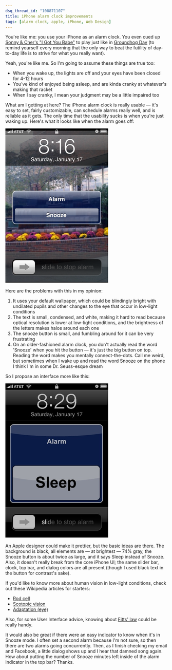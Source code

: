 ```yaml
---
dsq_thread_id: "108871107" 
title: iPhone alarm clock improvements 
tags: [alarm clock, apple, iPhone, Web Design]
--- 
```


You're like me: you use your iPhone as an alarm clock. You even cued up [Sonny & Cher's "I Got You Babe"](http://itunes.apple.com/WebObjects/MZStore.woa/wa/viewAlbum?i=855403&id=855409&s=143441) to play just like in [Groundhog Day](http://www.youtube.com/watch?v=eZbtAFq7dP8) (to remind yourself every morning that the only way to beat the futility of day-to-day life is to strive for what you really want).

Yeah, you're like me. So I'm going to assume these things are true too: 

  * When you wake up, the lights are off and your eyes have been closed for 4-12 hours
  * You've kind of enjoyed being asleep, and are kinda cranky at whatever's making that racket
  * When I say cranky, I mean your judgment may be a little impaired too

What am I getting at here? The iPhone alarm clock is really usable — it's easy to set, fairly customizable, can schedule alarms really well, and is reliable as it gets. The only time that the usability sucks is when you're just waking up. Here's what it looks like when the alarm goes off:

![Alarm screencap](/images/default_alarm.png)

Here are the problems with this in my opinion:

  1. It uses your default wallpaper, which could be blindingly bright with undilated pupils and other changes to the eye that occur in low-light conditions
  2. The text is small, condensed, and white, making it hard to read because optical resolution is lower at low-light conditions, and the brightness of the letters makes halos around each one
  3. The snooze button is small, and fumbling around for it can be very frustrating
  4. On an older-fashioned alarm clock, you don't actually read the word 'Snooze' when you hit the button — it's just the big button on top. Reading the word makes you mentally connect-the-dots. Call me weird, but sometimes when I wake up and read the word Snooze on the phone I think I'm in some Dr. Seuss-esque dream

So I propose an interface more like this:

![Alarm mockup](/images/alarming.jpg)

An Apple designer could make it prettier, but the basic ideas are there. The background is black, all elements are — at brightest — 74% gray, the Snooze button is about twice as large, and it says Sleep instead of Snooze. Also, it doesn't really break from the core iPhone UI; the same slider bar, clock, top bar, and dialog colors are all present (though I used black text in the button for contrast's sake).

If you'd like to know more about human vision in low-light conditions, check out these Wikipedia articles for starters:

  * [Rod cell](http://en.wikipedia.org/wiki/Rod_cell)
  * [Scotopic vision](http://en.wikipedia.org/wiki/Scotopic_vision)
  * [Adaptation (eye)](http://en.wikipedia.org/wiki/Adaptation_(eye))

Also, for some User Interface advice, knowing about [Fitts' law](http://en.wikipedia.org/wiki/Fitts%27s_law) could be really handy.

It would also be great if there were an easy indicator to know when it's in Snooze mode. I often set a second alarm because I'm not sure, so then there are two alarms going concurrently. Then, as I finish checking my email and Facebook, a little dialog shows up and I hear that damned song again. How about putting the number of Snooze minutes left inside of the alarm indicator in the top bar? Thanks.